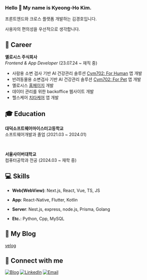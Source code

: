 ### Hello 👋  My name is Kyeong-Ho Kim.

프론트엔드와 크로스 플랫폼 개발하는 김경호입니다.

사용자의 편의성을 우선적으로 생각합니다.

## 💼 Career

**옐로시스 주식회사** 
<br/>
*Frontend & App Developer* (23.07.24 ~ 재직 중)

- 사람용 소변 검사 기반 AI 건강관리 솔루션 [Cym702: For Human](http://yellosis.com/cym702_app_down.html) 앱 개발
- 반려동물용 소변검사 기반 AI 건강관리 솔루션 [Cym702: For Pet](http://yellosis.com/cym702_pet_app_down.html) 앱 개발
- 옐로시스 [홈페이지](https://yellosis.com) 개발
- 데이터 관리를 위한 backoffice 웹사이트 개발
- 헬스케어 [치타케어](https://play.google.com/store/apps/details?id=com.bredis.chitacare) 앱 개발



## 🎓 Education

**대덕소프트웨어마이스터고등학교** 
<br/>
소프트웨어개발과 졸업 (2021.03 ~ 2024.01)

<br/>

**서울사이버대학교** 
<br/>
컴퓨터공학과 전공 (2024.03 ~ 재학 중)


## 💻 Skills

- **Web(WebView)**: Next.js, React, Vue, TS, JS

- **App**: React-Native, Flutter, Kotlin

- **Server**: Nest.js, express, node.js, Prisma, Golang

- **Etc.**: Python, Cpp, MySQL


## 🎨 My Blog

[velog](https://velog.io/@kimkh05/posts)


## 💬 Connect with me

[![Blog](https://img.shields.io/badge/Blog-FF5722?style=for-the-badge&logo=rss&logoColor=white)](https://velog.io/@kimkh05/posts)
[![LinkedIn](https://img.shields.io/badge/LinkedIn-0077B5?style=for-the-badge&logo=linkedin&logoColor=white)](https://linkedin.com/in/kimkh05)
[![Email](https://img.shields.io/badge/Email-D14836?style=for-the-badge&logo=gmail&logoColor=white)](mailto:kimkh05.dev@gmail.com)
